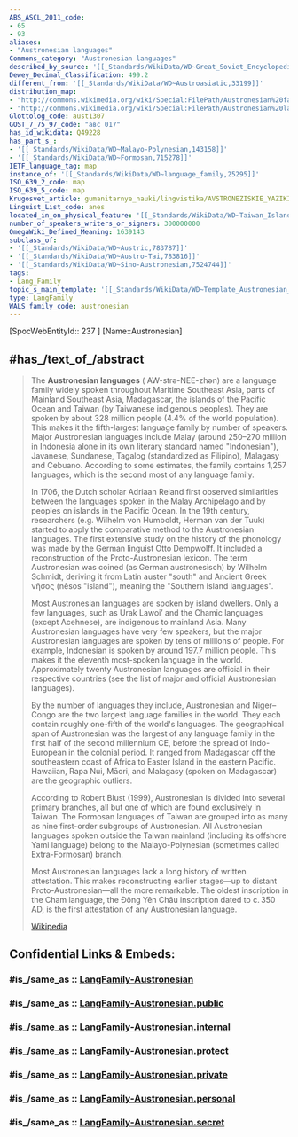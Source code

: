```yaml
---
ABS_ASCL_2011_code:
- 65
- 93
aliases:
- "Austronesian languages"
Commons_category: "Austronesian languages"
described_by_source: '[[_Standards/WikiData/WD~Great_Soviet_Encyclopedia_(1926_1947),20078554]]'
Dewey_Decimal_Classification: 499.2
different_from: '[[_Standards/WikiData/WD~Austroasiatic,33199]]'
distribution_map:
- "http://commons.wikimedia.org/wiki/Special:FilePath/Austronesian%20family.png"
- "http://commons.wikimedia.org/wiki/Special:FilePath/Austronesian%20languages.PNG"
Glottolog_code: aust1307
GOST_7_75_97_code: "авс 017"
has_id_wikidata: Q49228
has_part_s_:
- '[[_Standards/WikiData/WD~Malayo-Polynesian,143158]]'
- '[[_Standards/WikiData/WD~Formosan,715278]]'
IETF_language_tag: map
instance_of: '[[_Standards/WikiData/WD~language_family,25295]]'
ISO_639_2_code: map
ISO_639_5_code: map
Krugosvet_article: gumanitarnye_nauki/lingvistika/AVSTRONEZISKIE_YAZIKI.html
Linguist_List_code: anes
located_in_on_physical_feature: '[[_Standards/WikiData/WD~Taiwan_Island,22502]]'
number_of_speakers_writers_or_signers: 300000000
OmegaWiki_Defined_Meaning: 1639143
subclass_of:
- '[[_Standards/WikiData/WD~Austric,783787]]'
- '[[_Standards/WikiData/WD~Austro-Tai,783816]]'
- '[[_Standards/WikiData/WD~Sino-Austronesian,7524744]]'
tags:
- Lang_Family
topic_s_main_template: '[[_Standards/WikiData/WD~Template_Austronesian_languages,19891014]]'
type: LangFamily
WALS_family_code: austronesian
---
```


[SpocWebEntityId:: 237 ]
[Name::Austronesian]



## #has_/text_of_/abstract 

> The **Austronesian languages** ( AW-strə-NEE-zhən) are a language family widely spoken throughout Maritime Southeast Asia, parts of Mainland Southeast Asia, Madagascar, the islands of the Pacific Ocean and Taiwan (by Taiwanese indigenous peoples). They are spoken by about 328 million people (4.4% of the world population). This makes it the fifth-largest language family by number of speakers. Major Austronesian languages include Malay (around 250–270 million in Indonesia alone in its own literary standard named "Indonesian"), Javanese, Sundanese, Tagalog (standardized as Filipino), Malagasy and Cebuano. According to some estimates, the family contains 1,257 languages, which is the second most of any language family.
>
> In 1706, the Dutch scholar Adriaan Reland first observed similarities between the languages spoken in the Malay Archipelago and by peoples on islands in the Pacific Ocean. In the 19th century, researchers (e.g. Wilhelm von Humboldt, Herman van der Tuuk) started to apply the comparative method to the Austronesian languages. The first extensive study on the history of the phonology was made by the German linguist Otto Dempwolff. It included a reconstruction of the Proto-Austronesian lexicon. The term Austronesian was coined (as German austronesisch) by Wilhelm Schmidt, deriving it from Latin auster "south" and Ancient Greek νῆσος (nêsos "island"), meaning the "Southern Island languages".
>
> Most Austronesian languages are spoken by island dwellers. Only a few languages, such as Urak Lawoiʼ and the Chamic languages (except Acehnese), are indigenous to mainland Asia. Many Austronesian languages have very few speakers, but the major Austronesian languages are spoken by tens of millions of people. For example, Indonesian is spoken by around 197.7 million people. This makes it the eleventh most-spoken language in the world. Approximately twenty Austronesian languages are official in their respective countries (see the list of major and official Austronesian languages).
>
> By the number of languages they include, Austronesian and Niger–Congo are the two largest language families in the world. They each contain roughly one-fifth of the world's languages. The geographical span of Austronesian was the largest of any language family in the first half of the second millennium CE, before the spread of Indo-European in the colonial period. It ranged from Madagascar off the southeastern coast of Africa to Easter Island in the eastern Pacific. Hawaiian, Rapa Nui, Māori, and Malagasy (spoken on Madagascar) are the geographic outliers.
>
> According to Robert Blust (1999), Austronesian is divided into several primary branches, all but one of which are found exclusively in Taiwan. The Formosan languages of Taiwan are grouped into as many as nine first-order subgroups of Austronesian. All Austronesian languages spoken outside the Taiwan mainland (including its offshore Yami language) belong to the Malayo-Polynesian (sometimes called Extra-Formosan) branch.
>
> Most Austronesian languages lack a long history of written attestation. This makes reconstructing earlier stages—up to distant Proto-Austronesian—all the more remarkable. The oldest inscription in the Cham language, the Đông Yên Châu inscription dated to c. 350 AD, is the first attestation of any Austronesian language.
>
> [Wikipedia](https://en.wikipedia.org/wiki/Austronesian%20languages)


## Confidential Links & Embeds: 

### #is_/same_as :: [LangFamily-Austronesian](/_Standards/Language/Lang~Family/LangFamily-Austronesian.md) 

### #is_/same_as :: [LangFamily-Austronesian.public](/_public/Language/Lang~Family/LangFamily-Austronesian.public.md) 

### #is_/same_as :: [LangFamily-Austronesian.internal](/_internal/Language/Lang~Family/LangFamily-Austronesian.internal.md) 

### #is_/same_as :: [LangFamily-Austronesian.protect](/_protect/Language/Lang~Family/LangFamily-Austronesian.protect.md) 

### #is_/same_as :: [LangFamily-Austronesian.private](/_private/Language/Lang~Family/LangFamily-Austronesian.private.md) 

### #is_/same_as :: [LangFamily-Austronesian.personal](/_personal/Language/Lang~Family/LangFamily-Austronesian.personal.md) 

### #is_/same_as :: [LangFamily-Austronesian.secret](/_secret/Language/Lang~Family/LangFamily-Austronesian.secret.md)

